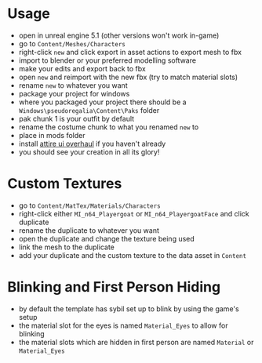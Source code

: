 # Usage
- open in unreal engine 5.1 (other versions won't work in-game)
- go to `Content/Meshes/Characters`
- right-click `new` and click export in asset actions to export mesh to fbx
- import to blender or your preferred modelling software
- make your edits and export back to fbx
- open `new` and reimport with the new fbx (try to match material slots)
- rename `new` to whatever you want
- package your project for windows
- where you packaged your project there should be a `Windows\pseudoregalia\Content\Paks` folder
- pak chunk 1 is your outfit by default
- rename the costume chunk to what you renamed `new` to
- place in mods folder
- install [attire ui overhaul](https://www.nexusmods.com/pseudoregalia/mods/8) if you haven't already
- you should see your creation in all its glory!

# Custom Textures
- go to `Content/MatTex/Materials/Characters`
- right-click either `MI_n64_Playergoat` or `MI_n64_PlayergoatFace` and click duplicate
- rename the duplicate to whatever you want
- open the duplicate and change the texture being used
- link the mesh to the duplicate
- add your duplicate and the custom texture to the data asset in `Content`

# Blinking and First Person Hiding
- by default the template has sybil set up to blink by using the game's setup
- the material slot for the eyes is named `Material_Eyes` to allow for blinking
- the material slots which are hidden in first person are named `Material` or `Material_Eyes`
